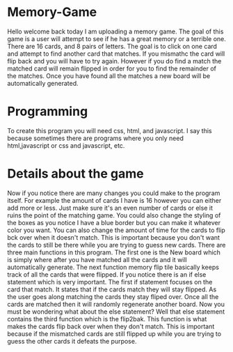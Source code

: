 # Memory-Game
Hello welcome back today I am uploading a memory game. The goal of this game is a user will attempt to see if he has a great memory or a terrible one. There are 16 cards, and 8 pairs of letters. The goal is to click on one card and attempt to find another card that matches. If you mismathc the card will flip back and you will have to try again. However if you do find a match the matched card will remain flipped in order for you to find the remainder of the matches. Once you have found all the matches a new board will be automatically generated. 
# Programming
To create this program you will need css, html, and javascript. I say this because sometimes there are programs where you only need html,javascript or css and javascript, etc. 
# Details about the game
  Now if you notice there are many changes you could make to the program itself. For example the amount of cards I have is 16 however you can either add more or less. Just make sure it's an even number of cards or else it ruins the point of the matching game.  You could also change the styling of the boxes as you notice I have a blue border but you can make it whatever color you want. You can also change the amount of time for the cards to flip bck over when it doesn't match. This is important because you don't want the cards to still be there while you are trying to guess new cards. 
  There are three main functions in this program. The first one is the New board which is simply where after you have matched all the cards and it will automatically generate. The next function memory flip tile basically keeps track of all the cards that were flipped. If you notice there is an if else statement which is very important. The first if statement focuses on the card that match. It states that if the cards match they will stay flipped. As the user goes along matching the cards they stay fliped over. Once all the cards are matched then it will randomly regenerate another board. Now you must be wondering what about the else statement? Well that else statement contains the third function which is the flip2bak. This function is what makes the cards flip back over when they don't match. This is important because if the mismatched cards are still flipped up while you are trying to guess the other cards it defeats the purpose. 
